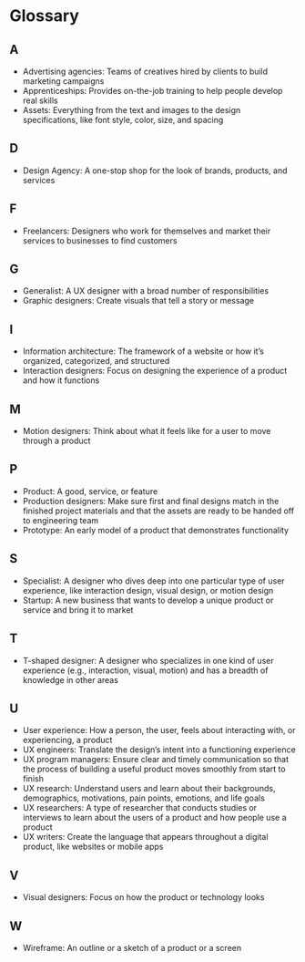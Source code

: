 # Glossary

## A

- Advertising agencies: Teams of creatives hired by clients to build marketing campaigns
- Apprenticeships: Provides on-the-job training to help people develop real skills
- Assets: Everything from the text and images to the design specifications, like font style, color, size, and spacing

## D

- Design Agency: A one-stop shop for the look of brands, products, and services

## F

- Freelancers: Designers who work for themselves and market their services to businesses to find customers

## G

- Generalist: A UX designer with a broad number of responsibilities
- Graphic designers: Create visuals that tell a story or message

## I

- Information architecture: The framework of a website or how it’s organized, categorized, and structured
- Interaction designers: Focus on designing the experience of a product and how it functions

## M

- Motion designers: Think about what it feels like for a user to move through a product

## P

- Product: A good, service, or feature
- Production designers: Make sure first and final designs match in the finished project materials and that the assets are ready to be handed off to engineering team
- Prototype: An early model of a product that demonstrates functionality

## S

- Specialist: A designer who dives deep into one particular type of user experience, like interaction design, visual design, or motion design
- Startup: A new business that wants to develop a unique product or service and bring it to market

## T

- T-shaped designer: A designer who specializes in one kind of user experience (e.g., interaction, visual, motion) and has a breadth of knowledge in other areas

## U

- User experience: How a person, the user, feels about interacting with, or experiencing, a product
- UX engineers: Translate the design’s intent into a functioning experience
- UX program managers: Ensure clear and timely communication so that the process of building a useful product moves smoothly from start to finish
- UX research: Understand users and learn about their backgrounds, demographics, motivations, pain points, emotions, and life goals
- UX researchers: A type of researcher that conducts studies or interviews to learn about the users of a product and how people use a product
- UX writers: Create the language that appears throughout a digital product, like websites or mobile apps

## V

- Visual designers: Focus on how the product or technology looks

## W

- Wireframe: An outline or a sketch of a product or a screen
